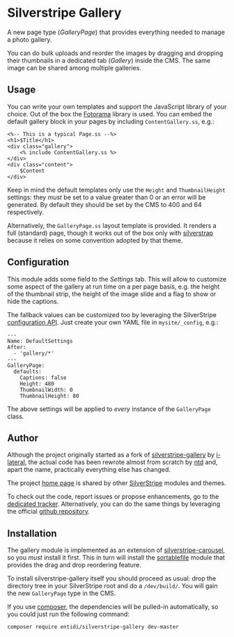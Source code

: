 Silverstripe Gallery
====================

A new page type (_GalleryPage_) that provides everything needed to
manage a photo gallery.

You can do bulk uploads and reorder the images by dragging and dropping
their thumbnails in a dedicated tab (_Gallery_) inside the CMS. The same
image can be shared among multiple galleries.

Usage
-----

You can write your own templates and support the JavaScript library of
your choice. Out of the box the [Fotorama](http://fotorama.io/) library
is used. You can embed the default gallery block in your pages by
including `ContentGallery.ss`, e.g.:

    <%-- This is a typical Page.ss --%>
    <h1>$Title</h1>
    <div class="gallery">
        <% include ContentGallery.ss %>
    </div>
    <div class="content">
        $Content
    </div>

Keep in mind the default templates only use the `Height` and
`ThumbnailHeight` settings: they *must* be set to a value greater than 0
or an error will be generated. By default they should be set by the CMS
to 400 and 64 respectively.

Alternatively, the `GalleryPage.ss` layout template is provided. It
renders a full (standard) page, though it works out of the box only with
[silverstrap](http://dev.entidi.com/p/silverstrap/) because it relies on
some convention adopted by that theme.

Configuration
-------------

This module adds some field to the _Settings_ tab. This will allow to
customize some aspect of the gallery at run time on a per page basis,
e.g. the height of the thumbnail strip, the height of the image slide
and a flag to show or hide the captions.

The fallback values can be customized too by leveraging the SilverStripe
[configuration API](http://docs.silverstripe.org/en/developer_guides/configuration/).
Just create your own YAML file in `mysite/_config`, e.g.:

    ---
    Name: DefaultSettings
    After:
      - 'gallery/*'
    ---
    GalleryPage:
      defaults:
        Captions: false
        Height: 480
        ThumbnailWidth: 0
        ThumbnailHeight: 80

The above settings will be applied to _every_ instance of the
`GalleryPage` class.

Author
------

Although the project originally started as a fork of
[silverstripe-gallery](https://github.com/i-lateral/silverstripe-gallery)
by [i-lateral](http://www.i-lateral.com/), the actual code has been
rewrote almost from scratch by [ntd](mailto:ntd@entidi.it) and, apart
the name, practically everything else has changed.

The project [home page](http://silverstripe.entidi.com/) is shared by
other [SilverStripe](http://www.silverstripe.org/) modules and themes.

To check out the code, report issues or propose enhancements, go to the
[dedicated tracker](http://dev.entidi.com/p/silverstripe-gallery).
Alternatively, you can do the same things by leveraging the official
[github repository](https://github.com/ntd/silverstripe-gallery).

Installation
------------

The gallery module is implemented as an extension of
[silverstripe-carousel](https://github.com/ntd/silverstripe-carousel),
so you *must* install it first. This in turn will install the
[sortablefile](https://github.com/bummzack/sortablefile) module that
provides the drag and drop reordering feature.

To install silverstripe-gallery itself you should proceed as usual:
drop the directory tree in your SilverStripe root and do a
`/dev/build/`. You will gain the new `GalleryPage` type in the CMS.

If you use [composer](https://getcomposer.org/), the dependencies will
be pulled-in automatically, so you could just run the following command:

    composer require entidi/silverstripe-gallery dev-master
